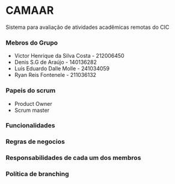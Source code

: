 # CAMAAR
Sistema para avaliação de atividades acadêmicas remotas do CIC
### Mebros do Grupo
-  Victor Henrique da Silva Costa - 212006450
-   Denis S.G de Araújo - 140136282
-   Luís Eduardo Dalle Molle - 241034059
-   Ryan Reis Fontenele - 211036132
### Papeis do scrum
- Product Owner
- Scrum master

### Funcionalidades

### Regras de negocios

### Responsabilidades de cada um dos membros 

### Política de branching 
